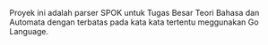 Proyek ini adalah parser SPOK untuk Tugas Besar Teori Bahasa dan Automata dengan terbatas pada kata kata tertentu meggunakan Go Language.
